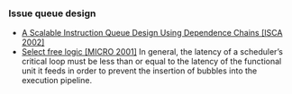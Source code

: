 ### Issue queue design
* [A Scalable Instruction Queue Design Using Dependence Chains [ISCA 2002]](https://sci-hub.bz/10.1109/ISCA.2002.1003589)
* [Select free logic [MICRO 2001]](http://sci-hub.bz/10.1109/micro.2001.991119)
    In general, the
    latency of a scheduler’s critical loop must be less than or
    equal to the latency of the functional unit it feeds in order to
    prevent the insertion of bubbles into the execution pipeline.


  






